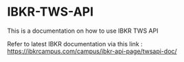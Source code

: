 # IBKR-TWS-API

This is a documentation on how to use IBKR TWS API 

Refer to latest IBKR documentation via this link : https://ibkrcampus.com/campus/ibkr-api-page/twsapi-doc/

